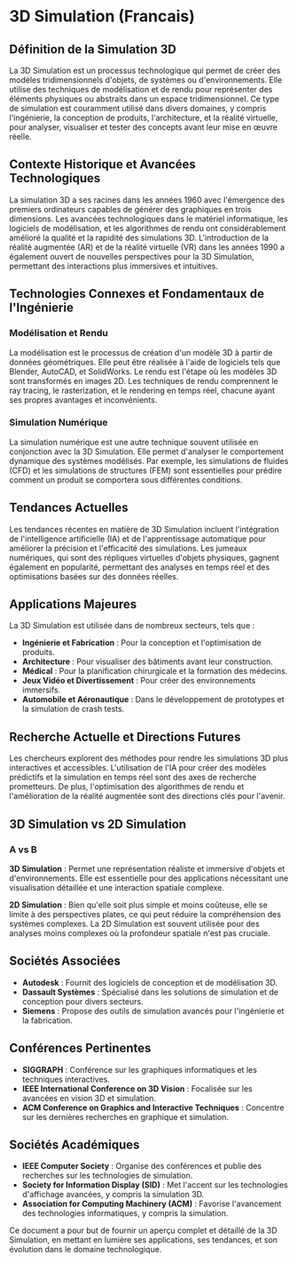 # 3D Simulation (Francais)

## Définition de la Simulation 3D

La 3D Simulation est un processus technologique qui permet de créer des modèles tridimensionnels d'objets, de systèmes ou d'environnements. Elle utilise des techniques de modélisation et de rendu pour représenter des éléments physiques ou abstraits dans un espace tridimensionnel. Ce type de simulation est couramment utilisé dans divers domaines, y compris l'ingénierie, la conception de produits, l'architecture, et la réalité virtuelle, pour analyser, visualiser et tester des concepts avant leur mise en œuvre réelle.

## Contexte Historique et Avancées Technologiques

La simulation 3D a ses racines dans les années 1960 avec l'émergence des premiers ordinateurs capables de générer des graphiques en trois dimensions. Les avancées technologiques dans le matériel informatique, les logiciels de modélisation, et les algorithmes de rendu ont considérablement amélioré la qualité et la rapidité des simulations 3D. L'introduction de la réalité augmentée (AR) et de la réalité virtuelle (VR) dans les années 1990 a également ouvert de nouvelles perspectives pour la 3D Simulation, permettant des interactions plus immersives et intuitives.

## Technologies Connexes et Fondamentaux de l'Ingénierie

### Modélisation et Rendu

La modélisation est le processus de création d'un modèle 3D à partir de données géométriques. Elle peut être réalisée à l'aide de logiciels tels que Blender, AutoCAD, et SolidWorks. Le rendu est l'étape où les modèles 3D sont transformés en images 2D. Les techniques de rendu comprennent le ray tracing, le rasterization, et le rendering en temps réel, chacune ayant ses propres avantages et inconvénients.

### Simulation Numérique

La simulation numérique est une autre technique souvent utilisée en conjonction avec la 3D Simulation. Elle permet d'analyser le comportement dynamique des systèmes modélisés. Par exemple, les simulations de fluides (CFD) et les simulations de structures (FEM) sont essentielles pour prédire comment un produit se comportera sous différentes conditions.

## Tendances Actuelles

Les tendances récentes en matière de 3D Simulation incluent l'intégration de l'intelligence artificielle (IA) et de l'apprentissage automatique pour améliorer la précision et l'efficacité des simulations. Les jumeaux numériques, qui sont des répliques virtuelles d'objets physiques, gagnent également en popularité, permettant des analyses en temps réel et des optimisations basées sur des données réelles.

## Applications Majeures

La 3D Simulation est utilisée dans de nombreux secteurs, tels que :

- **Ingénierie et Fabrication** : Pour la conception et l'optimisation de produits.
- **Architecture** : Pour visualiser des bâtiments avant leur construction.
- **Médical** : Pour la planification chirurgicale et la formation des médecins.
- **Jeux Vidéo et Divertissement** : Pour créer des environnements immersifs.
- **Automobile et Aéronautique** : Dans le développement de prototypes et la simulation de crash tests.

## Recherche Actuelle et Directions Futures

Les chercheurs explorent des méthodes pour rendre les simulations 3D plus interactives et accessibles. L'utilisation de l'IA pour créer des modèles prédictifs et la simulation en temps réel sont des axes de recherche prometteurs. De plus, l'optimisation des algorithmes de rendu et l'amélioration de la réalité augmentée sont des directions clés pour l'avenir.

## 3D Simulation vs 2D Simulation

### A vs B

**3D Simulation** : Permet une représentation réaliste et immersive d'objets et d'environnements. Elle est essentielle pour des applications nécessitant une visualisation détaillée et une interaction spatiale complexe.

**2D Simulation** : Bien qu'elle soit plus simple et moins coûteuse, elle se limite à des perspectives plates, ce qui peut réduire la compréhension des systèmes complexes. La 2D Simulation est souvent utilisée pour des analyses moins complexes où la profondeur spatiale n'est pas cruciale.

## Sociétés Associées

- **Autodesk** : Fournit des logiciels de conception et de modélisation 3D.
- **Dassault Systèmes** : Spécialisé dans les solutions de simulation et de conception pour divers secteurs.
- **Siemens** : Propose des outils de simulation avancés pour l'ingénierie et la fabrication.

## Conférences Pertinentes

- **SIGGRAPH** : Conférence sur les graphiques informatiques et les techniques interactives.
- **IEEE International Conference on 3D Vision** : Focalisée sur les avancées en vision 3D et simulation.
- **ACM Conference on Graphics and Interactive Techniques** : Concentre sur les dernières recherches en graphique et simulation.

## Sociétés Académiques

- **IEEE Computer Society** : Organise des conférences et publie des recherches sur les technologies de simulation.
- **Society for Information Display (SID)** : Met l'accent sur les technologies d'affichage avancées, y compris la simulation 3D.
- **Association for Computing Machinery (ACM)** : Favorise l'avancement des technologies informatiques, y compris la simulation.

Ce document a pour but de fournir un aperçu complet et détaillé de la 3D Simulation, en mettant en lumière ses applications, ses tendances, et son évolution dans le domaine technologique.